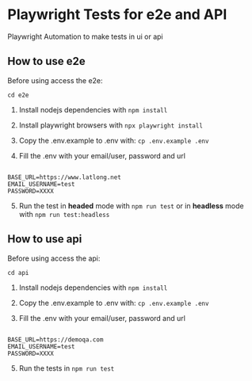 
# Playwright Tests for e2e and API 

  

Playwright Automation to make tests in ui or api 

  


## How to use e2e 
Before using access the e2e: 
```
cd e2e
```
1. Install nodejs dependencies with `npm install`
2. Install playwright browsers with `npx playwright install`

3. Copy the .env.example to .env with: `cp .env.example .env`

4. Fill the .env with your email/user, password and url

```

BASE_URL=https://www.latlong.net
EMAIL_USERNAME=test
PASSWORD=XXXX

```
5. Run the test in **headed** mode with `npm run test` or in **headless** mode with `npm run test:headless`


## How to use api 
Before using access the api: 
```
cd api
```
1. Install nodejs dependencies with `npm install`
2. Copy the .env.example to .env with: `cp .env.example .env`

3. Fill the .env with your email/user, password and url

```

BASE_URL=https://demoqa.com
EMAIL_USERNAME=test
PASSWORD=XXXX

```
5. Run the tests in  `npm run test`

